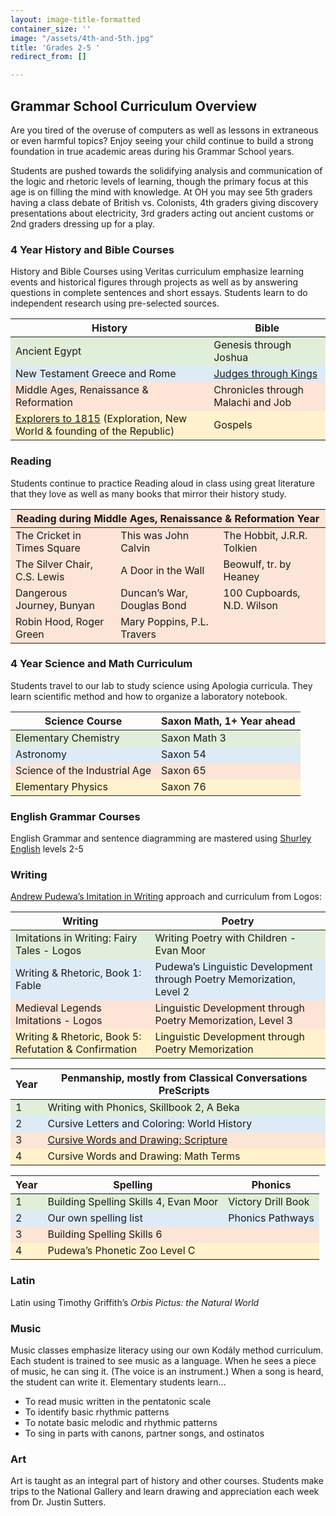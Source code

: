 ```yaml
---
layout: image-title-formatted
container_size: ''
image: "/assets/4th-and-5th.jpg"
title: 'Grades 2-5 '
redirect_from: []

---
```

## Grammar School Curriculum Overview

Are you tired of the overuse of computers as well as lessons in extraneous or even harmful topics? Enjoy seeing your child continue to build a strong foundation in true academic areas during his Grammar School years.

Students are pushed towards the solidifying analysis and communication of the logic and rhetoric levels of learning, though the primary focus at this age is on filling the mind with knowledge. At OH you may see 5th graders having a class debate of British vs. Colonists, 4th graders giving discovery presentations about electricity, 3rd graders acting out ancient customs or 2nd graders dressing up for a play.

### 4 Year History and Bible Courses

History and Bible Courses using Veritas curriculum emphasize learning events and historical figures through projects as well as by answering questions in complete sentences and short essays. Students learn to do independent research using pre-selected sources.

<table class="uk-table"> <thead> <tr class="uk-background-muted"> <th>History</th> <th>Bible</th> </tr> </thead> <tbody> <tr style="background-color:rgb(225, 239, 218)"> <td>Ancient Egypt</td> <td>Genesis through Joshua</td> </tr> <tr style="background-color:rgb(221, 235, 247)"> <td>New Testament Greece and Rome</td> <td><a href="https://veritaspress.com/store/judges-to-kings-flashcards.html" target="_blank">Judges through Kings</a></td> </tr> <tr style="background-color:rgb(252, 228, 214)"> <td>Middle Ages, Renaissance & Reformation</td> <td>Chronicles through Malachi and Job</td> </tr> <tr style="background-color:rgb(255, 242, 204)"> <td><a href="https://veritaspress.com/store/explorers-to-1815-flashcards.html" target="_blank">Explorers to 1815</a> (Exploration, New World & founding of the Republic)</td> <td>Gospels</td>

</tr>
</tbody>
</table>

### Reading

Students continue to practice Reading aloud in class using great literature that they love as well as many books that mirror their history study.

<table class="uk-table">
<thead style="background-color:rgb(252, 228, 214)">
<tr>
<th colspan="3">Reading during Middle Ages, Renaissance & Reformation Year</th>
</tr>
</thead>
<tbody style="background-color:rgb(252, 228, 214)">
<tr>
<td>The Cricket in Times Square</td>
<td>This was John Calvin</td>
<td>The Hobbit, J.R.R. Tolkien</td>
</tr>
<tr>
<td>The Silver Chair, C.S. Lewis</td>
<td>A Door in the Wall</td>
<td>Beowulf, tr. by Heaney</td>
</tr>
<tr>
<td>Dangerous Journey, Bunyan</td>
<td>Duncan’s War, Douglas Bond</td>
<td>100 Cupboards, N.D. Wilson</td>
</tr>
<tr>
<td>Robin Hood, Roger Green</td>
<td>Mary Poppins, P.L. Travers</td>
<td></td>
</tr>
</tbody>
</table>

### 4 Year Science and Math Curriculum

Students travel to our lab to study science using Apologia curricula. They learn scientific method and how to organize a laboratory notebook.

<table class="uk-table"> <thead> <tr class="uk-background-muted"> <th>Science Course</th> <th>Saxon Math, 1+ Year ahead</th> </tr> </thead> <tbody> <tr style="background-color:rgb(225, 239, 218)"> <td>Elementary Chemistry</td> <td>Saxon Math 3</td> </tr> <tr style="background-color:rgb(221, 235, 247)"> <td>Astronomy</td> <td>Saxon 54</td> </tr> <tr style="background-color:rgb(252, 228, 214)"> <td>Science of the Industrial Age</td> <td>Saxon 65</td> </tr> <tr style="background-color:rgb(255, 242, 204)"> <td>Elementary Physics</td> <td>Saxon 76</td> </tr> </tbody> </table>

### English Grammar Courses

English Grammar and sentence diagramming are mastered using <a href="https://cathyduffyreviews.com/homeschool-reviews-core-curricula/composition-and-grammar/graded-language-arts-curricula/shurley-english" _target="_blank">Shurley English</a> levels 2-5

### Writing

<a href="https://www.iew.com/" target="_blank">Andrew Pudewa’s Imitation in Writing</a> approach and curriculum from Logos:

<table class="uk-table uk-table-striped"> <thead> <tr class="uk-background-muted"> <th>Writing</th> <th>Poetry</th> </tr> </thead> <tbody> <tr style="background-color:rgb(225, 239, 218)"> <td>Imitations in Writing: Fairy Tales - Logos</td> <td>Writing Poetry with Children - Evan Moor</td> </tr> <tr style="background-color:rgb(221, 235, 247)"> <td>Writing & Rhetoric, Book 1:  Fable</td> <td>Pudewa’s Linguistic Development through Poetry Memorization, Level 2</td> </tr> <tr style="background-color:rgb(252, 228, 214)"> <td>Medieval Legends Imitations - Logos</td> <td>Linguistic Development through Poetry Memorization, Level 3</td> </tr> <tr style="background-color:rgb(255, 242, 204)"> <td>Writing & Rhetoric, Book 5:  Refutation & Confirmation</td> <td>Linguistic Development through Poetry Memorization</td> </tr> </tbody> </table>  
<table class="uk-table uk-table-striped">
<thead>
<tr class="uk-background-muted">
<th>Year</th>
<th>Penmanship, mostly from Classical Conversations PreScripts</th>
</tr>
</thead>
<tbody>
<tr style="background-color:rgb(225, 239, 218)">
<td>1</td>
<td>Writing with Phonics, Skillbook 2, A Beka</td>
</tr>
<tr style="background-color:rgb(221, 235, 247)">
<td>2</td>
<td>Cursive Letters and Coloring: World History</td>
</tr>
<tr style="background-color:rgb(252, 228, 214)">
<td>3</td>
<td><a href="https://classicalconversationsbooks.com/products/sc020" target="_blank">Cursive Words and Drawing: Scripture</a></td>
</tr>
<tr style="background-color:rgb(255, 242, 204)">
<td>4</td>
<td>Cursive Words and Drawing: Math Terms</td>
</tr>
</tbody>
</table>

<table class="uk-table uk-table-striped">
<thead>
<tr class="uk-background-muted">
<th>Year</th>
<th>Spelling</th>
<th>Phonics</th>
</tr>
</thead>
<tbody>
<tr style="background-color:rgb(225, 239, 218)">
<td>1</td>
<td>Building Spelling Skills 4, Evan Moor</td>
<td>Victory Drill Book</td>
</tr>
<tr style="background-color:rgb(221, 235, 247)">
<td>2</td>
<td>Our own spelling list</td>
<td>Phonics Pathways</td>
</tr>
<tr style="background-color:rgb(252, 228, 214)">
<td>3</td>
<td>Building Spelling Skills 6</td>
<td></td>
</tr>
<tr style="background-color:rgb(255, 242, 204)">
<td>4</td>
<td>Pudewa’s Phonetic Zoo Level C</td>
<td></td>
</tr>
</tbody>
</table>

### Latin

Latin using Timothy Griffith’s <i>Orbis Pictus: the Natural World</i>

### Music

Music classes emphasize literacy using our own Kodály method curriculum. Each student is trained to see music as a language. When he sees a piece of music, he can sing it. (The voice is an instrument.) When a song is heard, the student can write it. Elementary students learn…

* To read music written in the pentatonic scale
* To identify basic rhythmic patterns
* To notate basic melodic and rhythmic patterns
* To sing in parts with canons, partner songs, and ostinatos

### Art

Art is taught as an integral part of history and other courses. Students make trips to the National Gallery and learn drawing and appreciation each week from Dr. Justin Sutters.